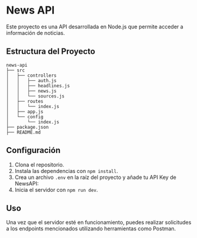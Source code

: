 # News API

Este proyecto es una API desarrollada en Node.js que permite acceder a información de noticias.

## Estructura del Proyecto

```
news-api
├── src
│   ├── controllers
│   │   ├── auth.js
│   │   ├── headlines.js
│   │   ├── news.js
│   │   └── sources.js
│   ├── routes
│   │   └── index.js
│   ├── app.js
│   └── config
│       └── index.js
├── package.json
├── README.md
```

## Configuración

1. Clona el repositorio.
2. Instala las dependencias con `npm install`.
3. Crea un archivo `.env` en la raíz del proyecto y añade tu API Key de NewsAPI:
4. Inicia el servidor con `npm run dev`.

## Uso

Una vez que el servidor esté en funcionamiento, puedes realizar solicitudes a los endpoints mencionados utilizando herramientas como Postman.

